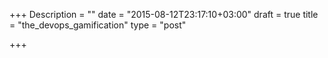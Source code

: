 +++
Description = ""
date = "2015-08-12T23:17:10+03:00"
draft = true
title = "the_devops_gamification"
type = "post"

+++

